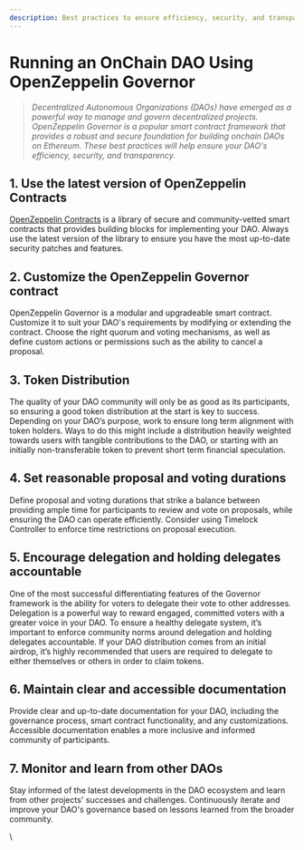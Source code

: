 ```yaml
---
description: Best practices to ensure efficiency, security, and transparency.
---
```


# Running an OnChain DAO Using OpenZeppelin Governor

> _Decentralized Autonomous Organizations (DAOs) have emerged as a powerful way to manage and govern decentralized projects. OpenZeppelin Governor is a popular smart contract framework that provides a robust and secure foundation for building onchain DAOs on Ethereum. These best practices will help ensure your DAO's efficiency, security, and transparency._

## 1. Use the latest version of OpenZeppelin Contracts

[OpenZeppelin Contracts](https://www.openzeppelin.com/contracts) is a library of secure and community-vetted smart contracts that provides building blocks for implementing your DAO. Always use the latest version of the library to ensure you have the most up-to-date security patches and features.

## 2. Customize the OpenZeppelin Governor contract

OpenZeppelin Governor is a modular and upgradeable smart contract. Customize it to suit your DAO's requirements by modifying or extending the contract. Choose the right quorum and voting mechanisms, as well as define custom actions or permissions such as the ability to cancel a proposal.&#x20;

## 3. Token Distribution

The quality of your DAO community will only be as good as its participants, so ensuring a good token distribution at the start is key to success. Depending on your DAO’s purpose, work to ensure long term alignment with token holders. Ways to do this might include a distribution heavily weighted towards users with tangible contributions to the DAO, or starting with an initially non-transferable token to prevent short term financial speculation.

## 4. Set reasonable proposal and voting durations

Define proposal and voting durations that strike a balance between providing ample time for participants to review and vote on proposals, while ensuring the DAO can operate efficiently. Consider using Timelock Controller to enforce time restrictions on proposal execution.

## 5. Encourage delegation and holding delegates accountable

One of the most successful differentiating features of the Governor framework is the ability for voters to delegate their vote to other addresses. Delegation is a powerful way to reward engaged, committed voters with a greater voice in your DAO.  To ensure a healthy delegate system, it’s important to enforce community norms around delegation and holding delegates accountable. If your DAO distribution comes from an initial airdrop, it’s highly recommended that users are required to delegate to either themselves or others in order to claim tokens.&#x20;

## 6. Maintain clear and accessible documentation

Provide clear and up-to-date documentation for your DAO, including the governance process, smart contract functionality, and any customizations. Accessible documentation enables a more inclusive and informed community of participants.

## 7. Monitor and learn from other DAOs

Stay informed of the latest developments in the DAO ecosystem and learn from other projects' successes and challenges. Continuously iterate and improve your DAO's governance based on lessons learned from the broader community.

\
